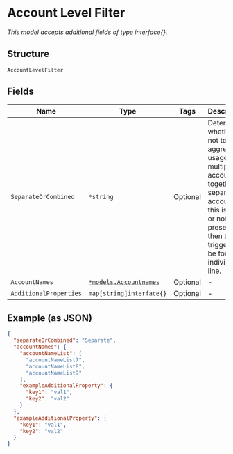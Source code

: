 
# Account Level Filter

*This model accepts additional fields of type interface{}.*

## Structure

`AccountLevelFilter`

## Fields

| Name | Type | Tags | Description |
|  --- | --- | --- | --- |
| `SeparateOrCombined` | `*string` | Optional | Determines whether or not to aggregate usage of multiple accounts together, or separate by account. If this is null or not present, then the trigger will be for an individual line. |
| `AccountNames` | [`*models.Accountnames`](../../doc/models/accountnames.md) | Optional | - |
| `AdditionalProperties` | `map[string]interface{}` | Optional | - |

## Example (as JSON)

```json
{
  "separateOrCombined": "Separate",
  "accountNames": {
    "accountNameList": [
      "accountNameList7",
      "accountNameList8",
      "accountNameList9"
    ],
    "exampleAdditionalProperty": {
      "key1": "val1",
      "key2": "val2"
    }
  },
  "exampleAdditionalProperty": {
    "key1": "val1",
    "key2": "val2"
  }
}
```

